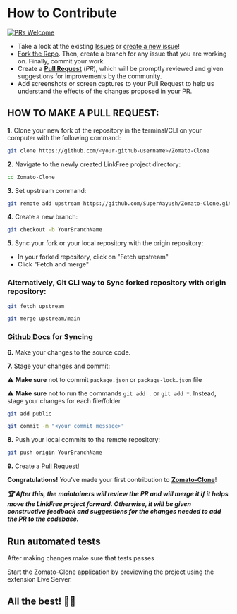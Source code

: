 # How to Contribute

[![PRs Welcome](https://img.shields.io/badge/PRs-welcome-brightgreen.svg?style=flat-square)](https://github.com/SuperAayush/Zomato-Clone/pulls)

- Take a look at the existing [Issues](https://github.com/SuperAayush/Zomato-Clone/issues) or [create a new issue](https://github.com/SuperAayush/Zomato-Clone/issues/new/choose)!
- [Fork the Repo](https://github.com/SuperAayush/Zomato-Clone/fork). Then, create a branch for any issue that you are working on. Finally, commit your work.
- Create a **[Pull Request](https://github.com/SuperAayush/Zomato-Clone/compare)** (_PR_), which will be promptly reviewed and given suggestions for improvements by the community.
- Add screenshots or screen captures to your Pull Request to help us understand the effects of the changes proposed in your PR.

## HOW TO MAKE A PULL REQUEST:

**1.** Clone your new fork of the repository in the terminal/CLI on your computer with the following command:

```bash
git clone https://github.com/<your-github-username>/Zomato-Clone
```

**2.** Navigate to the newly created LinkFree project directory:

```bash
cd Zomato-Clone
```

**3.** Set upstream command:

```bash
git remote add upstream https://github.com/SuperAayush/Zomato-Clone.git
```

**4.** Create a new branch:

```bash
git checkout -b YourBranchName
```

**5.** Sync your fork or your local repository with the origin repository:

- In your forked repository, click on "Fetch upstream"
- Click "Fetch and merge"

### Alternatively, Git CLI way to Sync forked repository with origin repository:

```bash
git fetch upstream
```

```bash
git merge upstream/main
```

### [Github Docs](https://docs.github.com/en/github/collaborating-with-pull-requests/addressing-merge-conflicts/resolving-a-merge-conflict-on-github) for Syncing

**6.** Make your changes to the source code.

**7.** Stage your changes and commit:

⚠️ **Make sure** not to commit `package.json` or `package-lock.json` file

⚠️ **Make sure** not to run the commands `git add .` or `git add *`. Instead, stage your changes for each file/folder

```bash
git add public
```

```bash
git commit -m "<your_commit_message>"
```

**8.** Push your local commits to the remote repository:

```bash
git push origin YourBranchName
```

**9.** Create a [Pull Request](https://help.github.com/en/github/collaborating-with-issues-and-pull-requests/creating-a-pull-request)!

**Congratulations!** You've made your first contribution to [**Zomato-Clone**](https://github.com/SuperAayush/Zomato-Clone/graphs/contributors)! 

**_:trophy: After this, the maintainers will review the PR and will merge it if it helps move the LinkFree project forward. Otherwise, it will be given constructive feedback and suggestions for the changes needed to add the PR to the codebase._**

## Run automated tests

After making changes make sure that tests passes

Start the Zomato-Clone application by previewing the project using the extension Live Server.


## All the best! 👍🏻